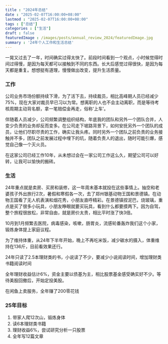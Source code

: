 ```yaml
---
title : "2024年总结" 
date : "2025-02-07T16:00:00+08:00" 
lastmod : "2025-02-07T16:00:00+08:00" 
tags : ["总结"] 
categories : ["生活"]
draft : false
featuredImage : /images/posts/annual_review_2024/featuredImage.jpg
summary : '24年个人工作和生活总结'
---
```


一晃又过去了一年，时间确实过得太快了。前段时间看到一个观点，小时候觉得时间过得慢，是因为每天都可以接触到不同的东西。长大后感觉过得很快，是因为每天都是重复。想想挺有道理，慢慢做出改变，提升生活质量。

### 工作

公司业务市场份额持续下滑，为了活下去，持续裁员，相比高峰期人员已经减少75%，现在大家对裁员早已习以为常。想离职的人也不会主动离职，而是等待考核周期主动背名额，拿一笔赔偿金再走，俗称‘上车’。

伴随着人员减少，公司频繁调整组织结构，年底我的团队和另外一个团队合并，人变少负责的业务却反而变多。在公司走下坡路背景下，如何安抚另外一个团队的成员，让他们尽职尽责的工作，确实让我头疼。同时另外一个团队之前负责的业务接触并不多，团队之前发展过程中埋下的坑，随着负责人的退出，随时可能引爆，感觉自己像一个灭火员。

在这家公司已经工作10年，从未想过会在一家公司工作这么久，期望公司可以好转，让我可以愉快的搬砖。

### 生活

24年重点就是卖房、买房和装修，这一年周末基本就投在这些事情上。抽空和老婆孩子外出旅行2次，暑假和寒假各一次，去了郑州银基动物王国和景德镇。在动物王国看了无人机表演和烟花秀，小朋友直呼精彩。在景德镇捏泥巴，烧玻璃，重点是买了很多小玩具，小朋友睁眼就要买玩具，看到什么都要摸两下。因为自驾，整个旅程很放松，非常自由，就是房价太贵，相比平时涨了快3倍。

10月到1月频繁去医院，病毒感染，咳嗽，肠胃炎，流感轮番轰炸我们这个小家，锻炼身体提上家庭议程。

为了维持体重，从24年下半年开始，晚上不再吃米饭，减少碳水的摄入，体重维持在136斤，目前看效果还行。

24年只读了2.5本理财类的书，小说读了不少，要减少小说阅读时间，增加理财类书籍阅读时间

全年理财收益估计6%，资金主要以债基为主，相比股票基金感受确实好不少。等待美股回撤后，开始定投美股。

在闲鱼上卖服务，全年赚了200零花钱

### 25年目标

1. 带家人爬12次山，锻炼身体
2. 读6本理财类书籍
3. 理财收益6%，尝试研究分析一只股票
4. 全年写12篇文章